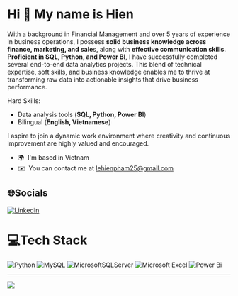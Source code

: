 Hi 👋 My name is Hien
=====================

With a background in Financial Management and over 5 years of experience in business operations, I possess **solid business knowledge across finance, marketing, and sale**s, along with **effective communication skills**. **Proficient in SQL, Python, and Power BI**, I have successfully completed several end-to-end data analytics projects. This blend of technical expertise, soft skills, and business knowledge enables me to thrive at transforming raw data into actionable insights that drive business performance.

Hard Skills:
- Data analysis tools (**SQL, Python, Power BI**)
- Bilingual (**English, Vietnamese**)

I aspire to join a dynamic work environment where creativity and continuous improvement are highly valued and encouraged.

*   🌍  I'm based in Vietnam
*   ✉️  You can contact me at [lehienpham25@gmail.com](mailto:lehienpham25@gmail.com)

## 🌐Socials
[![LinkedIn](https://img.shields.io/badge/LinkedIn-%230077B5.svg?logo=linkedin&logoColor=white)](https://linkedin.com/in/hienphamle) 

# 💻Tech Stack
![Python](https://img.shields.io/badge/python-3670A0?style=for-the-badge&logo=python&logoColor=ffdd54) ![MySQL](https://img.shields.io/badge/mysql-%2300f.svg?style=for-the-badge&logo=mysql&logoColor=white) ![MicrosoftSQLServer](https://img.shields.io/badge/Microsoft%20SQL%20Sever-CC2927?style=for-the-badge&logo=microsoft%20sql%20server&logoColor=white) ![Microsoft Excel](https://img.shields.io/badge/Microsoft_Excel-217346?style=for-the-badge&logo=microsoft-excel&logoColor=white) ![Power Bi](https://img.shields.io/badge/power_bi-F2C811?style=for-the-badge&logo=powerbi&logoColor=black) 

---
[![](https://visitcount.itsvg.in/api?id=HienPhamLe&icon=0&color=0)](https://visitcount.itsvg.in)

